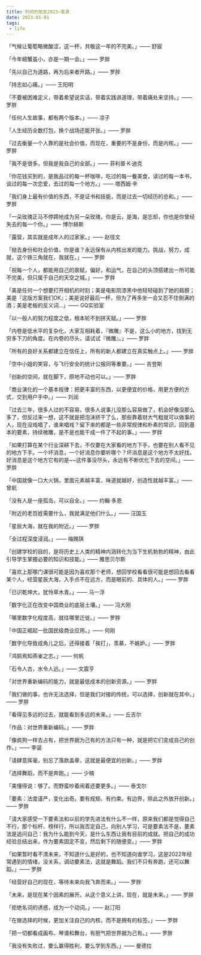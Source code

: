 ```yaml
---
title: 时间的朋友2023—笔录
date: 2023-01-01
tags:
 - life
---
```


「气候让葡萄略微酸涩，这一杯，共敬这一年的不完美。」—— 舒宸

「今年螃蟹虽小，亦是一期一会。」—— 罗胖

「先以自己为道路，再为后来者开路。」—— 罗胖

「持志如心痛。」—— 王阳明

「不要被困难定义，带着希望说实话，带着实践讲道理，带着痛处来坚持。」—— 罗胖

「任何人生故事，都有两个版本。」—— 凉子

「人生经历全数打包，换个战场还能开张。」—— 罗胖

「过去衡量一个人靠的是社会价值，而现在，重要的不是身份，而是内核。」—— 罗胖

「我不是很多，但我是我自己的全部。」—— 菲利普·K·迪克

「你花钱买到的，是我品过的每一杯咖啡，吃过的每一餐美食，读过的每一本书，谈过的每一次恋爱，去过的每一个地方。」—— 塔西姆·辛

「我们身上最有价值的东西，不是证书和技能，而是过去一切经历的总和。」—— 罗胖

「一朵玫瑰正马不停蹄地成为另一朵玫瑰，你是云，是海，是忘却，你也是你曾经失去的每一个你。」—— 博尔赫斯

「露营，其实就是成年人的过家家。」—— 赵径文

「抛去身份和社会价值，你是谁？永远保有从内核出发的能力。挑战，努力，成就，这个铁三角就在，我就在。」—— 罗胖

「祝每一个人，都能用自己的禀赋，偏好，和运气，在自己的头顶搭建出一所可能不完美，但只属于自己的天空之城。」—— 罗胖

「美是任何一个想要打开相机的时刻；美是电影院漆黑中他轻轻碰到了她的肩膀；美是『这版方案我们OK』；美是说好最后一杯，但为了再多坐一会又忍不住倒满的酒；美是老板的反义词…」—— GQ实验室

「以一般人的努力程度之低，根本轮不到拼天赋。」—— 罗胖

「内卷是低水平的复杂化，大家互相耗着，『微雕』不是，这么小的地方，找到无穷多下刀的角度。在内卷的尽头，请试试『微雕』。」—— 罗胖

「所有的良好关系都建立在信任上，所有的新人都建立在真实触点上。」—— 罗胖

「空中小姐的笑容，与飞行安全的统计公报同等重要。」—— 吉登斯

「创新的空间，就在脚下，原地不动也可以。」—— 罗胖

「商业演化的一个基本规律：把更丰富的东西，以更便宜的价格，用更方便的方式，交到用户手中。」—— 刘润

「过去三年，很多人过的不容易，很多人说事儿没那么容易做了，机会好像没那么多了，但反过来一想，这不就是把泡沫挤干了么，那些靠着财大气粗就可以做事的人，现在没戏唱了，谁来唱戏？留下来的都是一些非常规律和朴素的常识，回到基本的要素，持续微雕，是不是也能干成一件了不起的事。」—— 罗胖

「如果打算在某个行业深耕下去，不仅要在大家看的地方下手，也要在别人看不见的地方下手。一个坏消息，一个好消息你要听哪个？坏消息是这个地方不太好找，好消息是这个地方它有的是~~这件事没尽头，永远有不断优化下去的空间。」—— 罗胖

「中国就像一口大火锅，里面元素越丰富，味道就越好，创造性就越丰富。」—— 曾航

「没有人是一座孤岛，可以自全。」—— 约翰·多恩

「附近的老百姓需要什么，我就满足他们什么。」—— 汪国玉

「星辰大海，就在我的附近。」—— 罗胖

「全过程深度浸润。」—— 梅赐琪

「创建学校的目的，是将历史上人类的精神内涵转化为当下生机勃勃的精神，由此引导学生掌握必要的知识和技能。」—— 雅思贝尔斯

「喜欢上那哪门课很可能是因为喜欢那个老师，想回学校看看很可能是想回去看看某个人，经营星辰大海，入手点不在远方，而是眼前的、具体的人。」—— 罗胖

「已识乾坤大，犹怜草木青。」—— 马一浮

「数字化正在改变中国商业的底层土壤。」—— 冯大刚

「哪里数字化程度高，就往哪里迁徙。」—— 罗胖

「中国正崛起一批国民级商业应用。」—— 何刚

「数字化导致成角儿之后，还得接着「挨打」，羡慕，不嫉妒。」—— 罗胖

「鸿鹄焉知燕雀之志。」—— 何帆

「石令人古，水令人远。」—— 文震亨

「对世界重新编码的能力，就是最低成本的创新资源。」—— 罗胖

「我们做的事，也许无法选择，但是我们对接的传统，可以选择，创新就在其中。」—— 罗胖

「看得见多远的过去，就能看到多远的未来。」—— 丘吉尔

「作品：对世界重新编码。」—— 罗胖

「像疯狗一样去占有，把世界据为己有的方法只有一种，就是把它们变成自己的创作。」—— 李诞

「请肆意挥毫，别忘了落款盖章，这就是最便宜的创新。」—— 罗胖

「选择舞蹈，而不是奔跑。」—— 少楠

「美懂得说：够了。而野蛮吵着闹着还要更多。」—— 泰戈尔

「要素：法度谨严，变化出奇。要有规矩、有约束。有边界，除此之外放开创新。」—— 罗胖

「请大家感受一下要素法和以前的学先进法有什么不一样，原来我们都是觉得自己不行，那个标杆、榜样行，所以我否定自己，向别人学习，可是要素法不是，要素法是追问自己：我为什么能到今天，是什么东西让我有目前的成就。把自己的成功经验总结出来，作为要素固定不变，然后剩下的随便变。」—— 罗胖

「如果暂时看不清未来，不知道什么是好的，也不知道向谁学习，这是2022年经常遇到的情绪，没关系，调动要素法，这就是舞蹈。我们不只有奔跑，还可以舞蹈。」—— 罗胖

「经营好自己的现在，等待未来向我飞奔而来。」—— 罗胖

「未来，是现在某个因素的展开。从这个意义上讲，现在，就是未来。」—— 罗胖

「拒绝名词的诱惑，成为一个动词。」—— 赵汀阳

「在做选择的时候，更加关注自己的内核，而不是拥有的标签。」—— 罗胖

「把一切都看成画布、琴谱和舞台，有胆气把世界据为己有。」—— 罗胖

「我没有失败过，要么赢得胜利，要么学到东西。」—— 曼德拉